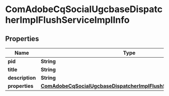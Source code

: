 

# ComAdobeCqSocialUgcbaseDispatcherImplFlushServiceImplInfo

## Properties

Name | Type | Description | Notes
------------ | ------------- | ------------- | -------------
**pid** | **String** |  |  [optional]
**title** | **String** |  |  [optional]
**description** | **String** |  |  [optional]
**properties** | [**ComAdobeCqSocialUgcbaseDispatcherImplFlushServiceImplProperties**](ComAdobeCqSocialUgcbaseDispatcherImplFlushServiceImplProperties.md) |  |  [optional]



